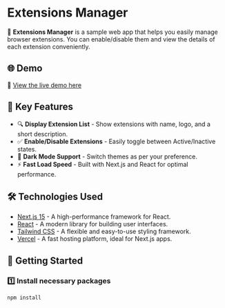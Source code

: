 # Extensions Manager

🚀 **Extensions Manager** is a sample web app that helps you easily manage browser extensions. You can enable/disable them and view the details of each extension conveniently.

## 🌐 **Demo**
🔗 [View the live demo here](https://extensions-manager-brown.vercel.app/)

## 📌 **Key Features**
- 🔍 **Display Extension List** - Show extensions with name, logo, and a short description.
- ✅ **Enable/Disable Extensions** - Easily toggle between Active/Inactive states.
- 🎨 **Dark Mode Support** - Switch themes as per your preference.
- ⚡ **Fast Load Speed** - Built with Next.js and React for optimal performance.

## 🛠️ **Technologies Used**
- [Next.js 15](https://nextjs.org/) - A high-performance framework for React.
- [React](https://react.dev/) - A modern library for building user interfaces.
- [Tailwind CSS](https://tailwindcss.com/) - A flexible and easy-to-use styling framework.
- [Vercel](https://vercel.com/) - A fast hosting platform, ideal for Next.js apps.

## 🚀 **Getting Started**
### 1️⃣ Install necessary packages
```sh
npm install
